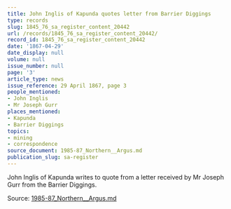 ```yaml
---
title: John Inglis of Kapunda quotes letter from Barrier Diggings
type: records
slug: 1845_76_sa_register_content_20442
url: /records/1845_76_sa_register_content_20442/
record_id: 1845_76_sa_register_content_20442
date: '1867-04-29'
date_display: null
volume: null
issue_number: null
page: '3'
article_type: news
issue_reference: 29 April 1867, page 3
people_mentioned:
- John Inglis
- Mr Joseph Gurr
places_mentioned:
- Kapunda
- Barrier Diggings
topics:
- mining
- correspondence
source_document: 1985-87_Northern__Argus.md
publication_slug: sa-register
---
```


John Inglis of Kapunda writes to quote from a letter received by Mr Joseph Gurr from the Barrier Diggings.

Source: [1985-87_Northern__Argus.md](/downloads/markdown/1985-87_Northern__Argus.md)
